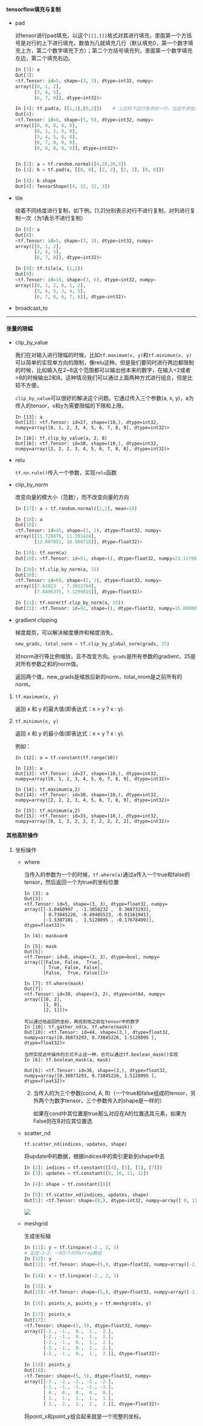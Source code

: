 #### tensorflow填充与复制

- pad

  对tensor进行pad填充，以这个`[[],[]]`格式对其进行填充，里面第一个方括号是对行的上下进行填充，数值为几就填充几行（默认填充0，第一个数字填充上方，第二个数字填充下方）；第二个方括号填充列，里面第一个数字填充左边，第二个填充右边。

  ```python
  In [3]: a                                                                       
  Out[3]: 
  <tf.Tensor: id=5, shape=(3, 3), dtype=int32, numpy=
  array([[0, 1, 2],
         [3, 4, 5],
         [6, 7, 8]], dtype=int32)>
  
  In [4]: tf.pad(a, [[1,1],[0,2]])    # 上边和下边行各添加一行，左边不添加，右边添加两行                                            
  Out[4]: 
  <tf.Tensor: id=8, shape=(5, 5), dtype=int32, numpy=
  array([[0, 0, 0, 0, 0],
         [0, 1, 2, 0, 0],
         [3, 4, 5, 0, 0],
         [6, 7, 8, 0, 0],
         [0, 0, 0, 0, 0]], dtype=int32)>
  
  
  In [2]: a = tf.random.normal([4,28,28,3])
  In [3]: b = tf.pad(a, [[0, 0], [2, 2], [2, 2], [0, 0]])                                                                                                             
  
  In [4]: b.shape                                                                                                                                                     
  Out[4]: TensorShape([4, 32, 32, 3])
  ```

  

- tile

  绕着不同纬度进行复制，如下例。[1,2]分别表示对行不进行复制，对列进行复制一次（为1表示不进行复制）

  ```python
  In [8]: a                                                                       
  Out[8]: 
  <tf.Tensor: id=5, shape=(3, 3), dtype=int32, numpy=
  array([[0, 1, 2],
         [3, 4, 5],
         [6, 7, 8]], dtype=int32)>
  
  In [9]: tf.tile(a, [1,2])                                                       
  Out[9]: 
  <tf.Tensor: id=16, shape=(3, 6), dtype=int32, numpy=
  array([[0, 1, 2, 0, 1, 2],
         [3, 4, 5, 3, 4, 5],
         [6, 7, 8, 6, 7, 8]], dtype=int32)>
  
  ```

  

- broadcast_to

---

#### 张量的限幅

- clip_by_value

  我们在对输入进行限幅的时候，比如`tf.maximum(x, y)`和`tf.minimun(x, y)`可以简单的实现单方向的限制，像relu这种。但是我们要同时进行两边都限制的时候，比如输入在2~8这个范围都可以输出他本来的数字，在输入<2或者>8的时候输出2和8。这种情况我们可以通过上面两种方式进行组合，但是比较不方便。

  `clip_by_value`可以很好的解决这个问题。它通过传入三个参数(a, x, y)，a为传入的tensor，x和y为需要限幅的下限和上限。

  ```
  In [13]: a                                                                      
  Out[13]: <tf.Tensor: id=27, shape=(10,), dtype=int32, numpy=array([0, 1, 2, 3, 4, 5, 6, 7, 8, 9], dtype=int32)>
  
  In [16]: tf.clip_by_value(a, 2, 8)                                              
  Out[16]: <tf.Tensor: id=38, shape=(10,), dtype=int32, numpy=array([2, 2, 2, 3, 4, 5, 6, 7, 8, 8], dtype=int32)>
  
  ```

  

- relu

  `tf.nn.rule()`传入一个参数，实现`relu`函数

- clip_by_norm

  改变向量的模大小（范数），而不改变向量的方向

  ```python
  In [17]: a = tf.random.normal([2,2], mean=10)                                   
  
  In [18]: a                                                                      
  Out[18]: 
  <tf.Tensor: id=45, shape=(2, 2), dtype=float32, numpy=
  array([[11.728876, 11.391424],
         [12.097851, 10.988718]], dtype=float32)>
  
  In [19]: tf.norm(a)                                                             
  Out[19]: <tf.Tensor: id=51, shape=(), dtype=float32, numpy=23.11798>
  
  In [20]: tf.clip_by_norm(a, 15)                                                 
  Out[20]: 
  <tf.Tensor: id=69, shape=(2, 2), dtype=float32, numpy=
  array([[7.61023  , 7.3912764],
         [7.8496375, 7.1299815]], dtype=float32)>
  
  In [21]: tf.norm(tf.clip_by_norm(a, 15))                                        
  Out[21]: <tf.Tensor: id=92, shape=(), dtype=float32, numpy=15.000001>
  
  
  ```

- gradient clipping 

  梯度裁剪，可以解决梯度爆炸和梯度消失。

  ```python
  new_grads, total_norm = tf.clip_by_global_norm(grads, 25)
  ```

  对norm进行等比例缩放，且不改变方向。`grads`是所有参数的gradient，25是对所有参数之和的norm值。

  返回两个值，new_grads是缩放后新的norm，total_nrom是之前所有的norm。





1. `tf.maximum(x, y)`

   返回 x 和 y 的最大值(即表达式：x > y ? x : y).

2. `tf.minimun(x, y)`

   返回 x 和 y 的最小值(即表达式：x < y ? x : y).

   例如：

   ```
   In [12]: a = tf.constant(tf.range(10))                                          
   
   In [13]: a                                                                      
   Out[13]: <tf.Tensor: id=27, shape=(10,), dtype=int32, numpy=array([0, 1, 2, 3, 4, 5, 6, 7, 8, 9], dtype=int32)>
   
   In [14]: tf.maximum(a,2)                                                        
   Out[14]: <tf.Tensor: id=30, shape=(10,), dtype=int32, numpy=array([2, 2, 2, 3, 4, 5, 6, 7, 8, 9], dtype=int32)>
   
   In [15]: tf.minimum(a,2)                                                        
   Out[15]: <tf.Tensor: id=33, shape=(10,), dtype=int32, numpy=array([0, 1, 2, 2, 2, 2, 2, 2, 2, 2], dtype=int32)>
   
   ```



#### 其他高阶操作

1. 坐标操作

   - where	

     当传入的参数为一个的时候，`tf.where(a)`通过a传入一个true和false的tensor，然后返回一个为true的坐标位置

     ```
     In [3]: a                                                                       
     Out[3]: 
     <tf.Tensor: id=5, shape=(3, 3), dtype=float32, numpy=
     array([[-1.0460997 , -1.3858232 ,  0.36873293],
            [ 0.73845226, -0.49485523, -0.01161941],
            [-1.5307101 ,  1.5128095 , -0.17678499]], dtype=float32)>
     
     In [4]: mask=a>0                                                                
     
     In [5]: mask                                                                    
     Out[5]: 
     <tf.Tensor: id=8, shape=(3, 3), dtype=bool, numpy=
     array([[False, False,  True],
            [ True, False, False],
            [False,  True, False]])>
     
     In [7]: tf.where(mask)                                                          
     Out[7]: 
     <tf.Tensor: id=38, shape=(3, 2), dtype=int64, numpy=
     array([[0, 2],
            [1, 0],
            [2, 1]])>
     
     可以通过他返回的坐标，再找到他之前在tensor中的数字
     In [10]: tf.gather_nd(a, tf.where(mask))                                        
     Out[10]: <tf.Tensor: id=44, shape=(3,), dtype=float32, numpy=array([0.36873293, 0.73845226, 1.5128095 ], dtype=float32)>
     
     当然实现这中操作的方式不止这一种，也可以通过tf.boolean_mask()实现
     In [6]: tf.boolean_mask(a, mask)                                                
     
     Out[6]: <tf.Tensor: id=36, shape=(3,), dtype=float32, numpy=array([0.36873293, 0.73845226, 1.5128095 ], dtype=float32)>
     
     ```

     2. 当传入的为三个参数(cond, A, B)（一个true和false组成的tensor，另外两个为数字tensor，三个参数传入的shape是一样的）

        如果在cond中其位置是true那么对应在A的位置选其元素，如果为False则在B对应其位置选

        

   - scatter_nd

     `tf.scatter_nd(indices, updates, shape)`
   
     将update中的数据，根据indices中的索引更新到shape中去
   
     ```python
     In [2]: indices = tf.constant([[4], [3], [1], [7]]) 
     In [3]: updates = tf.constant([9, 10, 11, 12])                                                                                                                      
     
     In [4]: shape = tf.constant([8])                                                                                                                                    
     
     In [5]: tf.scatter_nd(indices, updates, shape)                                                                                                                      
     Out[5]: <tf.Tensor: shape=(8,), dtype=int32, numpy=array([ 0, 11,  0, 10,  9,  0,  0, 12], dtype=int32)>
     ```
   
     ![](https://tva1.sinaimg.cn/large/006tNbRwly1gben4abmf2j31go0ns0w1.jpg)
   
   - meshgrid
   
     生成坐标轴
   
     ```python
     In [11]: y = tf.linspace(-2., 2, 5)                                                                                                                                 
     # 生成-2~2，一共5个点的array数组
     In [12]: y                                                                                                                                                          
     Out[12]: <tf.Tensor: shape=(5,), dtype=float32, numpy=array([-2., -1.,  0.,  1.,  2.], dtype=float32)>
         
     In [14]: x = tf.linspace(-2., 2, 5)                                                                                                                                 
     
     In [15]: x                                                                                                                                                          
     Out[15]: <tf.Tensor: shape=(5,), dtype=float32, numpy=array([-2., -1.,  0.,  1.,  2.], dtype=float32)>
         
     In [16]: points_x, points_y = tf.meshgrid(x, y)                                                                                                                     
     
     In [17]: points_x                                                                                                                                                   
     Out[17]: 
     <tf.Tensor: shape=(5, 5), dtype=float32, numpy=
     array([[-2., -1.,  0.,  1.,  2.],
            [-2., -1.,  0.,  1.,  2.],
            [-2., -1.,  0.,  1.,  2.],
            [-2., -1.,  0.,  1.,  2.],
            [-2., -1.,  0.,  1.,  2.]], dtype=float32)>
     
     In [18]: points_y                                                                                                                                                   
     Out[18]: 
     <tf.Tensor: shape=(5, 5), dtype=float32, numpy=
     array([[-2., -2., -2., -2., -2.],
            [-1., -1., -1., -1., -1.],
            [ 0.,  0.,  0.,  0.,  0.],
            [ 1.,  1.,  1.,  1.,  1.],
            [ 2.,  2.,  2.,  2.,  2.]], dtype=float32)>
     ```
   
     将point_x和point_y组合起来就是一个完整的坐标。
   
     